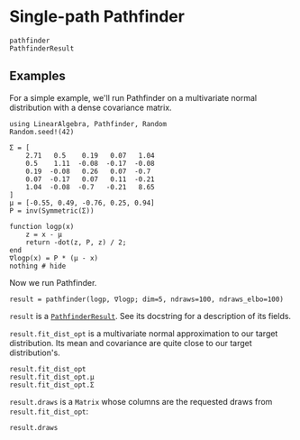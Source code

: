 # Single-path Pathfinder

```@docs
pathfinder
PathfinderResult
```

## Examples

For a simple example, we'll run Pathfinder on a multivariate normal distribution with
a dense covariance matrix.

```@example 1
using LinearAlgebra, Pathfinder, Random
Random.seed!(42)

Σ = [
    2.71   0.5    0.19   0.07   1.04
    0.5    1.11  -0.08  -0.17  -0.08
    0.19  -0.08   0.26   0.07  -0.7
    0.07  -0.17   0.07   0.11  -0.21
    1.04  -0.08  -0.7   -0.21   8.65
]
μ = [-0.55, 0.49, -0.76, 0.25, 0.94]
P = inv(Symmetric(Σ))

function logp(x)
    z = x - μ
    return -dot(z, P, z) / 2;
end
∇logp(x) = P * (μ - x)
nothing # hide
```

Now we run Pathfinder.

```@repl 1
result = pathfinder(logp, ∇logp; dim=5, ndraws=100, ndraws_elbo=100)
```

`result` is a [`PathfinderResult`](@ref).
See its docstring for a description of its fields.

`result.fit_dist_opt` is a multivariate normal approximation to our target distribution.
Its mean and covariance are quite close to our target distribution's.

```@repl 1
result.fit_dist_opt
result.fit_dist_opt.μ
result.fit_dist_opt.Σ
```

`result.draws` is a `Matrix` whose columns are the requested draws from `result.fit_dist_opt`:
```@repl 1
result.draws
```
